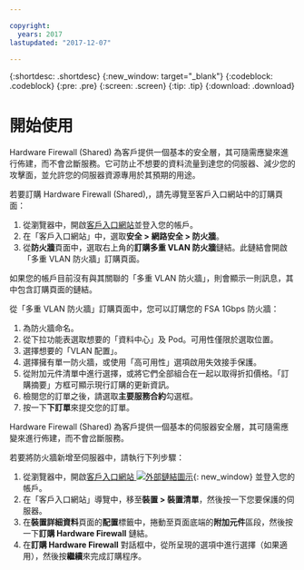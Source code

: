 ```yaml
---

copyright:
  years: 2017
lastupdated: "2017-12-07"

---
```


{:shortdesc: .shortdesc}
{:new_window: target="_blank"}
{:codeblock: .codeblock}
{:pre: .pre}
{:screen: .screen}
{:tip: .tip}
{:download: .download}

# 開始使用
Hardware Firewall (Shared) 為客戶提供一個基本的安全層，其可隨需應變來進行佈建，而不會岔斷服務。它可防止不想要的資料流量到達您的伺服器、減少您的攻擊面，並允許您的伺服器資源專用於其預期的用途。 

若要訂購 Hardware Firewall (Shared),，請先導覽至客戶入口網站中的訂購頁面：

1. 從瀏覽器中，開啟[客戶入口網站](https://control.softlayer.com/)並登入您的帳戶。
2. 在「客戶入口網站」中，選取**安全 > 網路安全 > 防火牆**。
3. 從**防火牆**頁面中，選取右上角的**訂購多重 VLAN 防火牆**鏈結。此鏈結會開啟「多重 VLAN 防火牆」訂購頁面。

如果您的帳戶目前沒有與其關聯的「多重 VLAN 防火牆」，則會顯示一則訊息，其中包含訂購頁面的鏈結。

從「多重 VLAN 防火牆」訂購頁面中，您可以訂購您的 FSA 1Gbps 防火牆：

1. 為防火牆命名。
2. 從下拉功能表選取想要的「資料中心」及 Pod。可用性僅限於選取位置。
3. 選擇想要的「VLAN 配置」。
4. 選擇擁有單一防火牆，或使用「高可用性」選項啟用失效接手保護。
5. 從附加元件清單中進行選擇，或將它們全部組合在一起以取得折扣價格。「訂購摘要」方框可顯示現行訂購的更新資訊。 
6. 檢閱您的訂單之後，請選取**主要服務合約**勾選框。 
7. 按一下**下訂單**來提交您的訂單。

Hardware Firewall (Shared) 為客戶提供一個基本的伺服器安全層，其可隨需應變來進行佈建，而不會岔斷服務。

若要將防火牆新增至伺服器中，請執行下列步驟：

1. 從瀏覽器中，開啟[客戶入口網站 ![外部鏈結圖示](../../icons/launch-glyph.svg "外部鏈結圖示")](https://control.softlayer.com/){: new_window} 並登入您的帳戶。
2. 在「客戶入口網站」導覽中，移至**裝置 > 裝置清單**，然後按一下您要保護的伺服器。  
3. 在**裝置詳細資料**頁面的**配置**標籤中，捲動至頁面底端的**附加元件**區段，然後按一下**訂購 Hardware Firewall** 鏈結。 
4. 在**訂購 Hardware Firewall** 對話框中，從所呈現的選項中進行選擇（如果適用），然後按**繼續**來完成訂購程序。

